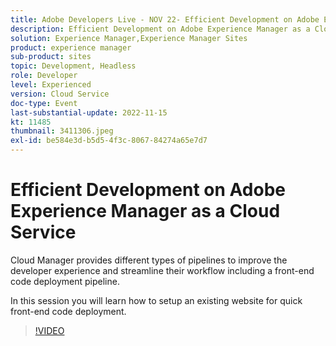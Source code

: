 ```yaml
---
title: Adobe Developers Live - NOV 22- Efficient Development on Adobe Experience Manager as a Cloud Service
description: Efficient Development on Adobe Experience Manager as a Cloud ServiceCloud Manager provides different types of pipelines to improve the developer experience and streamline their workflow including a front-end code deployment pipeline.In this session you will learn how to setup an existing website for quick front-end code deployment.
solution: Experience Manager,Experience Manager Sites
product: experience manager
sub-product: sites
topic: Development, Headless
role: Developer
level: Experienced
version: Cloud Service
doc-type: Event
last-substantial-update: 2022-11-15
kt: 11485
thumbnail: 3411306.jpeg
exl-id: be584e3d-b5d5-4f3c-8067-84274a65e7d7
---
```

# Efficient Development on Adobe Experience Manager as a Cloud Service

Cloud Manager provides different types of pipelines to improve the developer experience and streamline their workflow including a front-end code deployment pipeline.

In this session you will learn how to setup an existing website for quick front-end code deployment.

>[!VIDEO](https://video.tv.adobe.com/v/3411306/?quality=12&learn=on)
